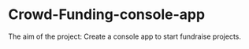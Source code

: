 # Crowd-Funding-console-app
The aim of the project: Create a console app to start fundraise projects.
